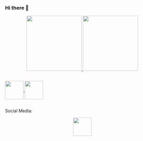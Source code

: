 ### Hi there 👋

<div align = "center"
>
  <a href="https://github.com/GustavoNeneve">
  <img height="180em" src="https://github-readme-stats.vercel.app/api?username=GustavoNeneve&show_icons=true&theme=github_dark&include_all_commits=true&count_private=true"/>
  <img height="180em" src="https://github-readme-stats.vercel.app/api/top-langs/?username=GustavoNeneve&layout=compact&langs_count=7&theme=github_dark"/>
</div>
      
  ##

 
<div aling = "center">
    <a href="https://github.com/GustavoNeneve">
    <img align="center"height="60" src="https://img.shields.io/badge/Unity-100000?style=for-the-badge&logo=unity&logoColor=white">
    <img align="center"height="60" src ="https://img.shields.io/badge/C%23-239120?style=for-the-badge&logo=c-sharp&logoColor=white">
    </a>
<div>
      
  ##
Social Media:
<div align="center">
<a href="https://www.linkedin.com/in/gustavoneneve/" target="_blank"><img align ="center" height= "60" src="https://img.shields.io/badge/LinkedIn-0077B5?style=for-the-badge&logo=linkedin&logoColor=white" target="_blank"></a>

<!--
**GustavoNeneve/GustavoNeneve** is a ✨ _special_ ✨ repository because its `README.md` (this file) appears on your GitHub profile.

Here are some ideas to get you started:

- 🔭 I’m currently working on ...
- 🌱 I’m currently learning ...
- 👯 I’m looking to collaborate on ...
- 🤔 I’m looking for help with ...
- 💬 Ask me about ...
- 📫 How to reach me: ...
- 😄 Pronouns: ...
- ⚡ Fun fact: ...
-->
